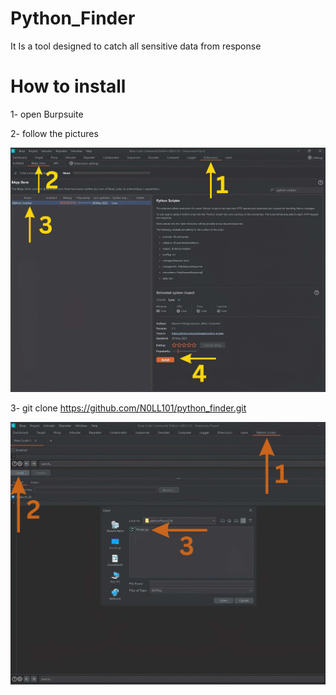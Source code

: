 # Python_Finder
It Is a tool designed to catch all sensitive data from response 



# How to install 
1- open Burpsuite

2- follow the pictures

![](burp1.jpg)


3- git clone https://github.com/N0LL101/python_finder.git

![](burp2.jpg)
